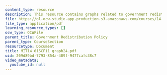 ```yaml
---
content_type: resource
description: This resource contains graphs related to government redistribution policy.
file: https://ol-ocw-studio-app-production.s3.amazonaws.com/courses/14-01sc-principles-of-microeconomics-fall-2011/209d89bd7793854a409f9477cafc38c7_MIT14_01SCF11_graph24.pdf
file_type: application/pdf
learning_resource_types: []
ocw_type: OCWFile
parent_title: Government Redistribution Policy
parent_type: CourseSection
resourcetype: Document
title: MIT14_01SCF11_graph24.pdf
uid: 209d89bd-7793-854a-409f-9477cafc38c7
video_metadata:
  youtube_id: null
---
```


